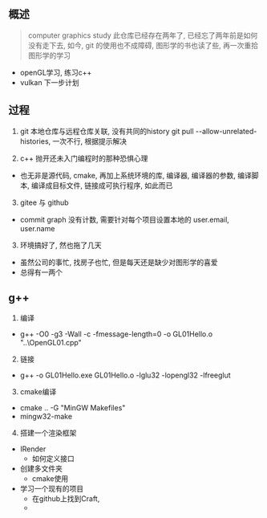 
## 概述
> computer graphics study
> 此仓库已经存在两年了, 已经忘了两年前是如何没有走下去, 如今, git 的使用也不成障碍, 图形学的书也读了些, 再一次重拾图形学的学习
- openGL学习, 练习c++
- vulkan 下一步计划

## 过程
1. git 本地仓库与远程仓库关联, 没有共同的history
git pull --allow-unrelated-histories, 一次不行, 根据提示解决

2. c++ 抛开还未入门编程时的那种恐惧心理
- 也无非是源代码, cmake, 再加上系统环境的库, 编译器, 编译器的参数, 编译脚本, 编译成目标文件, 链接成可执行程序, 如此而已

3. gitee 与 github
- commit graph 没有计数, 需要针对每个项目设置本地的 user.email, user.name

3. 环境搞好了, 然也拖了几天 
- 虽然公司的事忙, 找房子也忙, 但是每天还是缺少对图形学的喜爱
- 总得有一两个

## g++ 
1. 编译
- g++ -O0 -g3 -Wall -c -fmessage-length=0 -o GL01Hello.o "..\\OpenGL01.cpp" 

2. 链接
- g++ -o GL01Hello.exe GL01Hello.o -lglu32 -lopengl32 -lfreeglut

3. cmake编译
- cmake .. -G "MinGW Makefiles" 
- mingw32-make

4. 搭建一个渲染框架
- IRender
    * 如何定义接口
- 创建多文件夹
    * cmake使用
- 学习一个现有的项目
    * 在github上找到Craft, 
    * 


